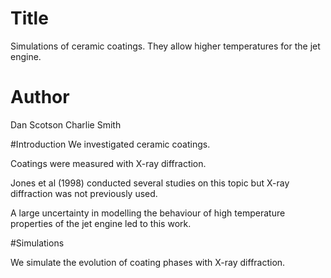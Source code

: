 
# Title

Simulations of ceramic coatings. They allow higher temperatures for the jet engine.

# Author
Dan Scotson
Charlie Smith

#Introduction
We investigated ceramic coatings.

Coatings were measured with X-ray diffraction.

Jones et al (1998) conducted several studies on this topic but X-ray diffraction was not previously used.

A large uncertainty in modelling the behaviour of high temperature properties of the jet engine led to this work.

#Simulations

We simulate the evolution of coating phases with X-ray diffraction.
